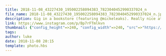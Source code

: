 ```yaml
---
title: 2018-11-08_43227430_195002258094383_7823040452990337024_n
file_name: 2018-11-08_43227430_195002258094383_7823040452990337024_n.jpg
description: Gig in a bookstore (featuring @mickeleaks). Really nice atmosphere for some live music!
link: https://www.instagram.com/p/Bp7rFTmlkvn
thumbnail: {"config_height"=>240, "config_width"=>240, "src"=>"https://scontent-arn2-1.cdninstagram.com/vp/65f9dccc70d0cb34380b8082b371ad94/5CC9C0E5/t51.2885-15/e35/s240x240/43227430_195002258094383_7823040452990337024_n.jpg?_nc_ht=scontent-arn2-1.cdninstagram.com&ig_cache_key=MTkwODMwODM0Nzc2NzM3Njg3MQ%3D%3D.2"}
tags: 
author: luke
date: 2018-11-08 20:15
template: photo.hbs
---
```

